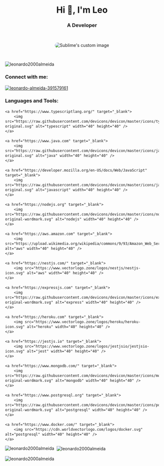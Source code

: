 <h1 align="center">Hi 👋, I'm Leo</h1>
<h3 align="center">A Developer</h3>
<br />
<p align="center">
    <img src="https://thumbs.gfycat.com/OldfashionedImpassionedBinturong-size_restricted.gif" alt="Sublime's custom image" style="border-radius:250px" />
</p>
<br />
<p align="left">
    <img src="https://komarev.com/ghpvc/?username=leonardo2000almeida&label=Profile%20views&color=0e75b6&style=flat" alt="leonardo2000almeida" />
</p>
<h3 align="left">Connect with me:</h3>
<p align="left">
    <a href="https://linkedin.com/in/leonardo-almeida-391579161" target="blank">
        <img align="center" src="https://raw.githubusercontent.com/rahuldkjain/github-profile-readme-generator/master/src/images/icons/Social/linked-in-alt.svg" alt="leonardo-almeida-391579161" height="30" width="40" />
    </a>
</p>
<h3 align="left">Languages and Tools:</h3>
<p align="left">
    
    <a href="https://www.typescriptlang.org/" target="_blank">
        <img src="https://raw.githubusercontent.com/devicons/devicon/master/icons/typescript/typescript-original.svg" alt="typescript" width="40" height="40" />
    </a>
    
    <a href="https://www.java.com" target="_blank">
        <img src="https://raw.githubusercontent.com/devicons/devicon/master/icons/java/java-original.svg" alt="java" width="40" height="40" />
    </a>
    
    <a href="https://developer.mozilla.org/en-US/docs/Web/JavaScript" target="_blank">
        <img src="https://raw.githubusercontent.com/devicons/devicon/master/icons/javascript/javascript-original.svg" alt="javascript" width="40" height="40" />
    </a>
    
    <a href="https://nodejs.org" target="_blank">
        <img src="https://raw.githubusercontent.com/devicons/devicon/master/icons/nodejs/nodejs-original-wordmark.svg" alt="nodejs" width="40" height="40" />
    </a>
    
    <a href="https://aws.amazon.com" target="_blank">
        <img src="https://upload.wikimedia.org/wikipedia/commons/9/93/Amazon_Web_Services_Logo.svg" alt="aws" width="40" height="40" />
    </a>
    
    <a href="https://nestjs.com/" target="_blank">
        <img src="https://www.vectorlogo.zone/logos/nestjs/nestjs-icon.svg" alt="aws" width="40" height="40" />
    </a>
    
    <a href="https://expressjs.com" target="_blank">
        <img src="https://raw.githubusercontent.com/devicons/devicon/master/icons/express/express-original-wordmark.svg" alt="express" width="40" height="40" />
    </a>
    
    <a href="https://heroku.com" target="_blank">
        <img src="https://www.vectorlogo.zone/logos/heroku/heroku-icon.svg" alt="heroku" width="40" height="40" />
    </a>
    
    <a href="https://jestjs.io" target="_blank">
        <img src="https://www.vectorlogo.zone/logos/jestjsio/jestjsio-icon.svg" alt="jest" width="40" height="40" />
    </a>
    
    <a href="https://www.mongodb.com/" target="_blank">
        <img src="https://raw.githubusercontent.com/devicons/devicon/master/icons/mongodb/mongodb-original-wordmark.svg" alt="mongodb" width="40" height="40" />
    </a>
    
    <a href="https://www.postgresql.org" target="_blank">
        <img src="https://raw.githubusercontent.com/devicons/devicon/master/icons/postgresql/postgresql-original-wordmark.svg" alt="postgresql" width="40" height="40" />
    </a>
    
    <a href="https://www.docker.com/" target="_blank">
        <img src="https://cdn.worldvectorlogo.com/logos/docker.svg" alt="postgresql" width="40" height="40" />
    </a>
    
</p>
<p>
    <img align="left" src="https://github-readme-stats.vercel.app/api/top-langs?username=leonardo2000almeida&show_icons=true&locale=en&layout=compact" alt="leonardo2000almeida" />
</p>
<p>&nbsp; <img align="center" src="https://github-readme-stats.vercel.app/api?username=leonardo2000almeida&show_icons=true&locale=en" alt="leonardo2000almeida" />
</p>
<p>
    <img align="center" src="https://github-readme-streak-stats.herokuapp.com/?user=leonardo2000almeida&" alt="leonardo2000almeida" />
</p>
